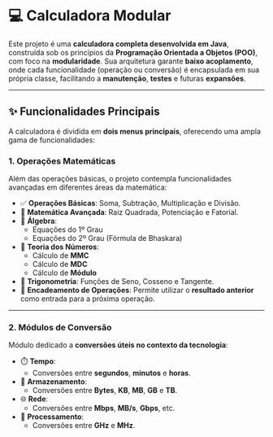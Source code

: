 # 💻 Calculadora Modular

Este projeto é uma **calculadora completa desenvolvida em Java**, construída sob os princípios da **Programação Orientada a Objetos (POO)**, com foco na **modularidade**. Sua arquitetura garante **baixo acoplamento**, onde cada funcionalidade (operação ou conversão) é encapsulada em sua própria classe, facilitando a **manutenção**, **testes** e futuras **expansões**.

---

## ✨ Funcionalidades Principais

A calculadora é dividida em **dois menus principais**, oferecendo uma ampla gama de funcionalidades:

### 1. Operações Matemáticas

Além das operações básicas, o projeto contempla funcionalidades avançadas em diferentes áreas da matemática:

- ✅ **Operações Básicas**: Soma, Subtração, Multiplicação e Divisão.
- 🧮 **Matemática Avançada**: Raiz Quadrada, Potenciação e Fatorial.
- 🧩 **Álgebra**:
  - Equações do 1º Grau
  - Equações do 2º Grau (Fórmula de Bhaskara)
- 🔢 **Teoria dos Números**:
  - Cálculo de **MMC**
  - Cálculo de **MDC**
  - Cálculo de **Módulo**
- 📐 **Trigonometria**: Funções de Seno, Cosseno e Tangente.
- 🔁 **Encadeamento de Operações**: Permite utilizar o **resultado anterior** como entrada para a próxima operação.

---

### 2. Módulos de Conversão

Módulo dedicado a **conversões úteis no contexto da tecnologia**:

- ⏱️ **Tempo**:
  - Conversões entre **segundos**, **minutos** e **horas**.
- 💾 **Armazenamento**:
  - Conversões entre **Bytes**, **KB**, **MB**, **GB** e **TB**.
- 🌐 **Rede**:
  - Conversões entre **Mbps**, **MB/s**, **Gbps**, etc.
- 🧠 **Processamento**:
  - Conversões entre **GHz** e **MHz**.


